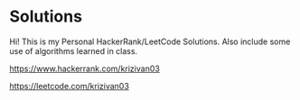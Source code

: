 # Solutions
Hi!
This is my Personal HackerRank/LeetCode Solutions.
Also include some use of algorithms learned in class.

https://www.hackerrank.com/krizivan03

https://leetcode.com/krizivan03
